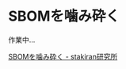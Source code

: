 # SBOMを噛み砕く
作業中...

[SBOMを噛み砕く - stakiran研究所](https://scrapbox.io/sta/SBOM%E3%82%92%E5%99%9B%E3%81%BF%E7%A0%95%E3%81%8F)
